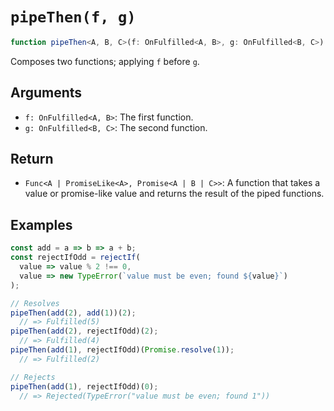 # `pipeThen(f, g)`

```typescript
function pipeThen<A, B, C>(f: OnFulfilled<A, B>, g: OnFulfilled<B, C>): Func<A | PromiseLike<A>, Promise<A | B | C>>;
```

Composes two functions; applying `f` before `g`.

## Arguments

* `f: OnFulfilled<A, B>`: The first function.
* `g: OnFulfilled<B, C>`: The second function.

## Return

* `Func<A | PromiseLike<A>, Promise<A | B | C>>`: A function that takes a value or promise-like value and returns the result of the piped functions.

## Examples

```javascript
const add = a => b => a + b;
const rejectIfOdd = rejectIf(
  value => value % 2 !== 0,
  value => new TypeError(`value must be even; found ${value}`)
);

// Resolves
pipeThen(add(2), add(1))(2);
  // => Fulfilled(5)
pipeThen(add(2), rejectIfOdd)(2);
  // => Fulfilled(4)
pipeThen(add(1), rejectIfOdd)(Promise.resolve(1));
  // => Fulfilled(2)

// Rejects
pipeThen(add(1), rejectIfOdd)(0);
  // => Rejected(TypeError("value must be even; found 1"))
```
